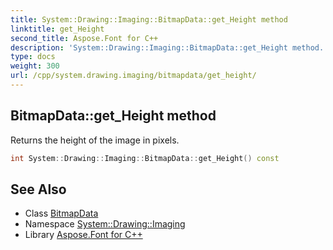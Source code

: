 ```yaml
---
title: System::Drawing::Imaging::BitmapData::get_Height method
linktitle: get_Height
second_title: Aspose.Font for C++
description: 'System::Drawing::Imaging::BitmapData::get_Height method. Returns the height of the image in pixels in C++.'
type: docs
weight: 300
url: /cpp/system.drawing.imaging/bitmapdata/get_height/
---
```

## BitmapData::get_Height method


Returns the height of the image in pixels.

```cpp
int System::Drawing::Imaging::BitmapData::get_Height() const
```

## See Also

* Class [BitmapData](../)
* Namespace [System::Drawing::Imaging](../../)
* Library [Aspose.Font for C++](../../../)
